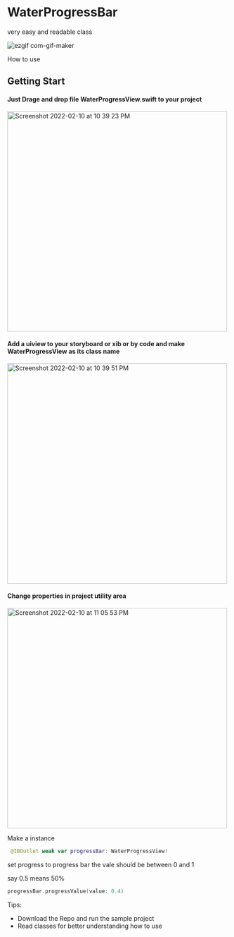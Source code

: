 # WaterProgressBar
very easy and readable class 

![ezgif com-gif-maker](https://user-images.githubusercontent.com/17967553/153465459-9681d046-e51b-44e0-956b-dbda699e50ee.gif)


How to use  
## Getting Start

#### Just Drage and drop file WaterProgressView.swift to your project 

<img width="500" alt="Screenshot 2022-02-10 at 10 39 23 PM" src="https://user-images.githubusercontent.com/17967553/153464596-c381f43d-91a8-4a00-8c15-4e6c582023cb.png">



#### Add a uiview to your storyboard or xib or by code  and make  WaterProgressView as its class name 

<img width="500" alt="Screenshot 2022-02-10 at 10 39 51 PM" src="https://user-images.githubusercontent.com/17967553/153464729-c1d26121-a07a-4a3e-b96d-1d50b3268211.png">



#### Change properties in project utility area 


<img width="500" alt="Screenshot 2022-02-10 at 11 05 53 PM" src="https://user-images.githubusercontent.com/17967553/153464764-6add79a5-99db-416d-acf4-2950f1b43158.png">


Make a instance 

```swift
 @IBOutlet weak var progressBar: WaterProgressView!
 ```
 set progress to progress bar the vale should be between 0 and 1 

say 0.5 means 50%

```swift
progressBar.progressValue(value: 0.4)
 ```
Tips:
- Download the Repo and run the sample project
- Read classes for better understanding how to use 


